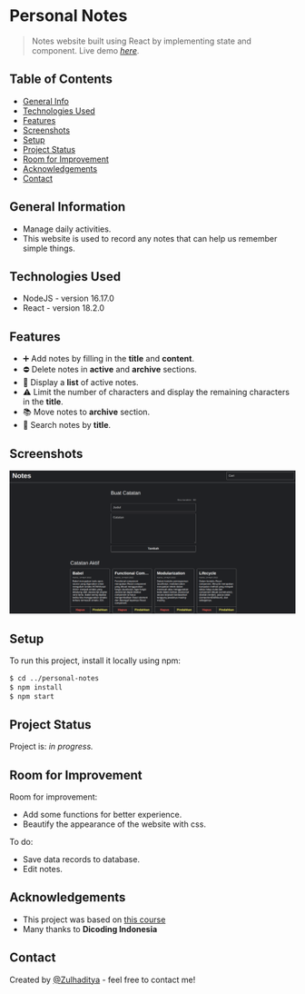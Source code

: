 # Personal Notes
> Notes website built using React by implementing state and component.
> Live demo [_here_](https://personaldailynotes.netlify.app/).

## Table of Contents
* [General Info](#general-information)
* [Technologies Used](#technologies-used)
* [Features](#features)
* [Screenshots](#screenshots)
* [Setup](#setup)
* [Project Status](#project-status)
* [Room for Improvement](#room-for-improvement)
* [Acknowledgements](#acknowledgements)
* [Contact](#contact)

## General Information
- Manage daily activities.
- This website is used to record any notes that can help us remember simple things.

## Technologies Used
- NodeJS - version 16.17.0
- React - version 18.2.0

## Features
- :heavy_plus_sign: Add notes by filling in the **title** and **content**.
- :no_entry: Delete notes in **active** and **archive** sections.
- :bookmark_tabs: Display a **list** of active notes.
- :warning: Limit the number of characters and display the remaining characters in the **title**.
- :books: Move notes to **archive** section.
- :mag_right: Search notes by **title**.

## Screenshots
![Example screenshot](./img/personal-note.png)

## Setup
To run this project, install it locally using npm:

```
$ cd ../personal-notes
$ npm install
$ npm start
```
## Project Status
Project is: _in progress._ <!-- / _complete_ / _no longer being worked on_. reason ? -->

## Room for Improvement

Room for improvement:
- Add some functions for better experience.
- Beautify the appearance of the website with css.

To do:
- Save data records to database.
- Edit notes.

## Acknowledgements
- This project was based on [this course](https://www.dicoding.com/)
- Many thanks to **Dicoding Indonesia**

## Contact
Created by [@Zulhaditya](https://zulhaditya.vercel.app) - feel free to contact me!
